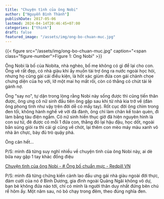 ```yaml
---
title: "Chuyện tình của ông Nobi"
author: ["Nguyễn Bình Thành"]
publishDate: 2017-05-06
lastmod: 2024-04-14T20:46:45+07:00
categories: ["think"]
draft: false
featured_image: "/assets/img/ong-bo-chuan-muc.jpg"
---
```


{{< figure src="/assets/img/ong-bo-chuan-muc.jpg" caption="<span class=\"figure-number\">Figure 1: </span>Ong Nobi" >}}

Ông Nobi là bố của Nobita, nhà nghèo, bố mẹ không có gì để lại cho con.
Ông vẽ rất đẹp, có nhà giàu khi ấy muốn tài trợ ông ra nước ngoài học
hỏi, nhưng họ cũng gài cái điều kiện, là hốt xác giùm đứa con gái chảnh
chọe chưng diện của họ với, lỡ một mai họ mất rồi, còn có thằng có chút
tài lẻ gánh nợ.

Ông "say no", tự dặn trong lòng rằng Nobi này sống được thì cũng tiến
thân được, ông ưng cô nữ sinh đầu tiên ông gặp sau khi từ nhà kia trở về
(đàn ông phong tình như vậy trên đời dễ có mấy tay). Rốt cục đời ông
chìm trong đen tối, không hành nghề vẽ vời đã đành, ông chỉ làm chân kế
toán quèn, đi làm bằng tàu điện ngầm. Cô nữ sinh hiền thục giờ đã hiện
nguyên hình là con sư tử, đẻ được có mỗi 1 đứa con, thằng đó lại hậu
đậu, học dốt, ngoài bắn súng giỏi ra thì cái gì cũng về chót, lại thêm
con mèo máy màu xanh vô nhà ăn chực, bày đủ trò quậy phá.

Ông cân hết...

P/S: mình đã từng suy nghĩ nhiều về chuyện tình của ông Nobi này, ai dè
bữa nay gặp 1 tay khác đồng điệu

[Chuyện
tình của ông Nobi - # Ông bố chuẩn mực - Redpill VN](https://redpillvn.com/ong-bo-chuan-muc/?fbclid=IwAR3IYZcFFQZEYVqaom1KoIuHDHgzIq6jC4jt4-KA29W9jH1Xvxib6jvu6So)

P/S: mình đã từng chứng kiến cảnh lao đầu ưng gái nhà giàu ngoài đời
thực, đám cưới của nó ở Bình Dương, gia đình ngoài Quảng Ngãi không vô
dự, bạn bè không đứa nào tới, chỉ có mình là người thân duy nhất đứng
bên chú rể hôm ấy. Một năm sau, nó bỏ chạy trong đêm, theo đúng nghĩa
đen.
